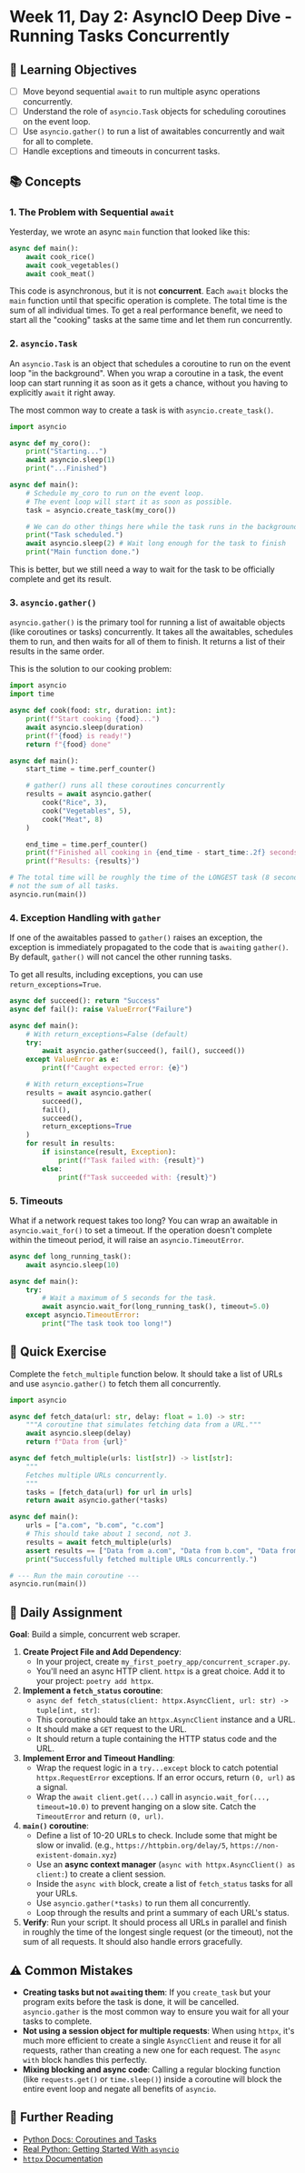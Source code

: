 # Week 11, Day 2: AsyncIO Deep Dive - Running Tasks Concurrently

## 🎯 Learning Objectives

- [ ] Move beyond sequential `await` to run multiple async operations concurrently.
- [ ] Understand the role of `asyncio.Task` objects for scheduling coroutines on the event loop.
- [ ] Use `asyncio.gather()` to run a list of awaitables concurrently and wait for all to complete.
- [ ] Handle exceptions and timeouts in concurrent tasks.

## 📚 Concepts

### 1. The Problem with Sequential `await`

Yesterday, we wrote an async `main` function that looked like this:

```python
async def main():
    await cook_rice()
    await cook_vegetables()
    await cook_meat()
```

This code is asynchronous, but it is not **concurrent**. Each `await` blocks the `main` function until that specific operation is complete. The total time is the sum of all individual times. To get a real performance benefit, we need to start all the "cooking" tasks at the same time and let them run concurrently.

### 2. `asyncio.Task`

An `asyncio.Task` is an object that schedules a coroutine to run on the event loop "in the background". When you wrap a coroutine in a task, the event loop can start running it as soon as it gets a chance, without you having to explicitly `await` it right away.

The most common way to create a task is with `asyncio.create_task()`.

```python
import asyncio

async def my_coro():
    print("Starting...")
    await asyncio.sleep(1)
    print("...Finished")

async def main():
    # Schedule my_coro to run on the event loop.
    # The event loop will start it as soon as possible.
    task = asyncio.create_task(my_coro())

    # We can do other things here while the task runs in the background.
    print("Task scheduled.")
    await asyncio.sleep(2) # Wait long enough for the task to finish
    print("Main function done.")
```

This is better, but we still need a way to wait for the task to be officially complete and get its result.

### 3. `asyncio.gather()`

`asyncio.gather()` is the primary tool for running a list of awaitable objects (like coroutines or tasks) concurrently. It takes all the awaitables, schedules them to run, and then waits for all of them to finish. It returns a list of their results in the same order.

This is the solution to our cooking problem:

```python
import asyncio
import time

async def cook(food: str, duration: int):
    print(f"Start cooking {food}...")
    await asyncio.sleep(duration)
    print(f"{food} is ready!")
    return f"{food} done"

async def main():
    start_time = time.perf_counter()

    # gather() runs all these coroutines concurrently
    results = await asyncio.gather(
        cook("Rice", 3),
        cook("Vegetables", 5),
        cook("Meat", 8)
    )

    end_time = time.perf_counter()
    print(f"Finished all cooking in {end_time - start_time:.2f} seconds.")
    print(f"Results: {results}")

# The total time will be roughly the time of the LONGEST task (8 seconds),
# not the sum of all tasks.
asyncio.run(main())
```

### 4. Exception Handling with `gather`

If one of the awaitables passed to `gather()` raises an exception, the exception is immediately propagated to the code that is `await`ing `gather()`. By default, `gather()` will not cancel the other running tasks.

To get all results, including exceptions, you can use `return_exceptions=True`.

```python
async def succeed(): return "Success"
async def fail(): raise ValueError("Failure")

async def main():
    # With return_exceptions=False (default)
    try:
        await asyncio.gather(succeed(), fail(), succeed())
    except ValueError as e:
        print(f"Caught expected error: {e}")

    # With return_exceptions=True
    results = await asyncio.gather(
        succeed(),
        fail(),
        succeed(),
        return_exceptions=True
    )
    for result in results:
        if isinstance(result, Exception):
            print(f"Task failed with: {result}")
        else:
            print(f"Task succeeded with: {result}")
```

### 5. Timeouts

What if a network request takes too long? You can wrap an awaitable in `asyncio.wait_for()` to set a timeout. If the operation doesn't complete within the timeout period, it will raise an `asyncio.TimeoutError`.

```python
async def long_running_task():
    await asyncio.sleep(10)

async def main():
    try:
        # Wait a maximum of 5 seconds for the task.
        await asyncio.wait_for(long_running_task(), timeout=5.0)
    except asyncio.TimeoutError:
        print("The task took too long!")
```

## 🔹 Quick Exercise

Complete the `fetch_multiple` function below. It should take a list of URLs and use `asyncio.gather()` to fetch them all concurrently.

```python
import asyncio

async def fetch_data(url: str, delay: float = 1.0) -> str:
    """A coroutine that simulates fetching data from a URL."""
    await asyncio.sleep(delay)
    return f"Data from {url}"

async def fetch_multiple(urls: list[str]) -> list[str]:
    """
    Fetches multiple URLs concurrently.
    """
    tasks = [fetch_data(url) for url in urls]
    return await asyncio.gather(*tasks)

async def main():
    urls = ["a.com", "b.com", "c.com"]
    # This should take about 1 second, not 3.
    results = await fetch_multiple(urls)
    assert results == ["Data from a.com", "Data from b.com", "Data from c.com"]
    print("Successfully fetched multiple URLs concurrently.")

# --- Run the main coroutine ---
asyncio.run(main())
```

## 📝 Daily Assignment

**Goal**: Build a simple, concurrent web scraper.

1.  **Create Project File and Add Dependency**:
    - In your project, create `my_first_poetry_app/concurrent_scraper.py`.
    - You'll need an async HTTP client. `httpx` is a great choice. Add it to your project: `poetry add httpx`.
2.  **Implement a `fetch_status` coroutine**:
    - `async def fetch_status(client: httpx.AsyncClient, url: str) -> tuple[int, str]`:
    - This coroutine should take an `httpx.AsyncClient` instance and a URL.
    - It should make a `GET` request to the URL.
    - It should return a tuple containing the HTTP status code and the URL.
3.  **Implement Error and Timeout Handling**:
    - Wrap the request logic in a `try...except` block to catch potential `httpx.RequestError` exceptions. If an error occurs, return `(0, url)` as a signal.
    - Wrap the `await client.get(...)` call in `asyncio.wait_for(..., timeout=10.0)` to prevent hanging on a slow site. Catch the `TimeoutError` and return `(0, url)`.
4.  **`main()` coroutine**:
    - Define a list of 10-20 URLs to check. Include some that might be slow or invalid. (e.g., `https://httpbin.org/delay/5`, `https://non-existent-domain.xyz`)
    - Use an **async context manager** (`async with httpx.AsyncClient() as client:`) to create a client session.
    - Inside the `async with` block, create a list of `fetch_status` tasks for all your URLs.
    - Use `asyncio.gather(*tasks)` to run them all concurrently.
    - Loop through the results and print a summary of each URL's status.
5.  **Verify**: Run your script. It should process all URLs in parallel and finish in roughly the time of the longest single request (or the timeout), not the sum of all requests. It should also handle errors gracefully.

## ⚠️ Common Mistakes

- **Creating tasks but not `await`ing them**: If you `create_task` but your program exits before the task is done, it will be cancelled. `asyncio.gather` is the most common way to ensure you wait for all your tasks to complete.
- **Not using a session object for multiple requests**: When using `httpx`, it's much more efficient to create a single `AsyncClient` and reuse it for all requests, rather than creating a new one for each request. The `async with` block handles this perfectly.
- **Mixing blocking and async code**: Calling a regular blocking function (like `requests.get()` or `time.sleep()`) inside a coroutine will block the entire event loop and negate all benefits of `asyncio`.

## 📖 Further Reading

- [Python Docs: Coroutines and Tasks](https://docs.python.org/3/library/asyncio-task.html)
- [Real Python: Getting Started With `asyncio`](https://realpython.com/async-io-python/#the-asyncio-package-and-the-asyncawait-syntax)
- [`httpx` Documentation](https://www.python-httpx.org/)
